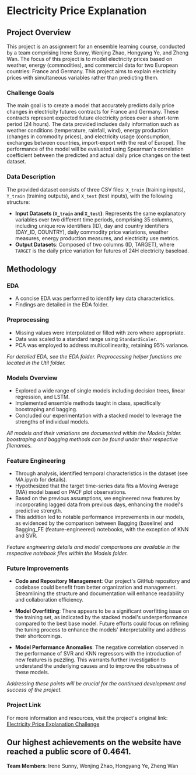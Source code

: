 # Electricity Price Explanation

## Project Overview

This project is an assignment for an ensemble learning course, conducted by a team comprising Irene Sunny, Wenjing Zhao, Hongyang Ye, and Zheng Wan. The focus of this project is to model electricity prices based on weather, energy (commodities), and commercial data for two European countries: France and Germany. This project aims to explain electricity prices with simultaneous variables rather than predicting them.

### Challenge Goals

The main goal is to create a model that accurately predicts daily price changes in electricity futures contracts for France and Germany. These contracts represent expected future electricity prices over a short-term period (24 hours). The data provided includes daily information such as weather conditions (temperature, rainfall, wind), energy production (changes in commodity prices), and electricity usage (consumption, exchanges between countries, import-export with the rest of Europe). The performance of the model will be evaluated using Spearman's correlation coefficient between the predicted and actual daily price changes on the test dataset.

### Data Description

The provided dataset consists of three CSV files: `X_train` (training inputs), `Y_train` (training outputs), and `X_test` (test inputs), with the following structure:

- **Input Datasets (`X_train` and `X_test`)**: Represents the same explanatory variables over two different time periods, comprising 35 columns, including unique row identifiers (ID), day and country identifiers (DAY_ID, COUNTRY), daily commodity price variations, weather measures, energy production measures, and electricity use metrics.
- **Output Datasets**: Composed of two columns (ID, TARGET), where `TARGET` is the daily price variation for futures of 24H electricity baseload.

##  Methodology

### EDA

- A concise EDA was performed to identify key data characteristics.
- Findings are detailed in the EDA folder.

### Preprocessing

- Missing values were interpolated or filled with zero where appropriate.
- Data was scaled to a standard range using `StandardScaler`.
- PCA was employed to address multicollinearity, retaining 95% variance.

*For detailed EDA, see the EDA folder. Preprocessing helper functions are located in the Util folder.*

### Models Overview

- Explored a wide range of single models including decision trees, linear regression, and LSTM.
- Implemented ensemble methods taught in class, specifically boostraping and bagging.
- Concluded our experimentation with a stacked model to leverage the strengths of individual models.

*All models and their variations are documented within the Models folder. boostraping and bagging methods can be found under their respective filenames.*

### Feature Engineering

- Through analysis, identified temporal characteristics in the dataset (see MA.ipynb for details).
- Hypothesized that the target time-series data fits a Moving Average (MA) model based on PACF plot observations.
- Based on the previous assumptions, we engineered new features by incorporating lagged data from previous days, enhancing the model's predictive strength.
- This addition led to notable performance improvements in our models, as evidenced by the comparison between Bagging (baseline) and Bagging_FE (feature-engineered) notebooks, with the exception of KNN and SVR.

*Feature engineering details and model comparisons are available in the respective notebook files within the Models folder.*

### Future Improvements

- **Code and Repository Management**: Our project's GitHub repository and codebase could benefit from better organization and management. Streamlining the structure and documentation will enhance readability and collaboration efficiency.

- **Model Overfitting**: There appears to be a significant overfitting issue on the training set, as indicated by the stacked model's underperformance compared to the best base model. Future efforts could focus on refining the tuning process to enhance the models' interpretability and address their shortcomings.

- **Model Performance Anomalies**: The negative correlation observed in the performance of SVR and KNN regressors with the introduction of new features is puzzling. This warrants further investigation to understand the underlying causes and to improve the robustness of these models.

*Addressing these points will be crucial for the continued development and success of the project.*

### Project Link

For more information and resources, visit the project's original link: [Electricity Price Explanation Challenge](https://challengedata.ens.fr/participants/challenges/97/)

Our highest achievements on the website have reached a public score of 0.4641.
---
**Team Members**: Irene Sunny, Wenjing Zhao, Hongyang Ye, Zheng Wan
